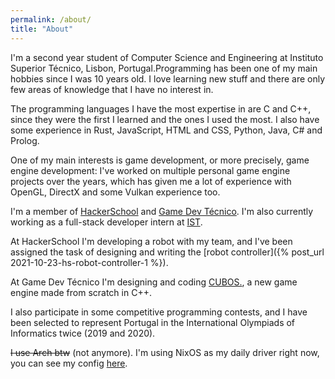 ```yaml
---
permalink: /about/
title: "About"
---
```


I'm a second year student of Computer Science and Engineering at Instituto
Superior Técnico, Lisbon, Portugal.Programming has been one of my main hobbies
since I was 10 years old. I love learning new stuff and there are only few
areas of knowledge that I have no interest in.

The programming languages I have the most expertise in are C and C++, since
they were the first I learned and the ones I used the most. I also have some
experience in Rust, JavaScript, HTML and CSS, Python, Java, C# and Prolog.

One of my main interests is game development, or more precisely, game engine
development: I've worked on multiple personal game engine projects over the
years, which has given me a lot of experience with OpenGL, DirectX and some
Vulkan experience too.

I'm a member of [HackerSchool](https://www.linkedin.com/company/hackerschool) and
[Game Dev Técnico](https://www.linkedin.com/company/gamedevtecnico/). I'm also
currently working as a full-stack developer intern at
[IST](https://tecnico.ulisboa.pt).

At HackerSchool I'm developing a robot with my team, and I've been assigned the
task of designing and writing the
[robot controller]({% post_url 2021-10-23-hs-robot-controller-1 %}).

At Game Dev Técnico I'm designing and coding
[CUBOS.](https://github.com/GameDevTecnico/cubos), a new game engine made from
scratch in C++.
 
I also participate in some competitive programming contests, and I have been
selected to represent Portugal in the International Olympiads of
Informatics twice (2019 and 2020).

~~I use Arch btw~~ (not anymore). I'm using NixOS as my daily driver right now,
you can see my config [here](https://github.com/RiscadoA/nixconfig).
